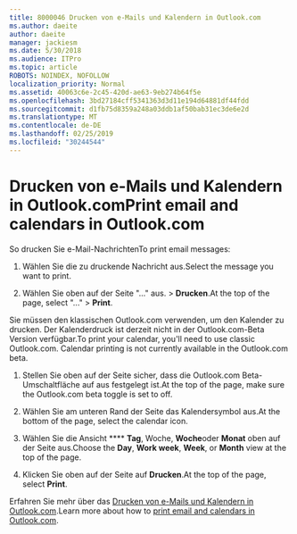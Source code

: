 ```yaml
---
title: 8000046 Drucken von e-Mails und Kalendern in Outlook.com
ms.author: daeite
author: daeite
manager: jackiesm
ms.date: 5/30/2018
ms.audience: ITPro
ms.topic: article
ROBOTS: NOINDEX, NOFOLLOW
localization_priority: Normal
ms.assetid: 40063c6e-2c45-420d-ae63-9eb274b64f5e
ms.openlocfilehash: 3bd27184cff5341363d3d11e194d64881df44fdd
ms.sourcegitcommit: d1fb75d8359a248a03ddb1af50bab31ec3de6e2d
ms.translationtype: MT
ms.contentlocale: de-DE
ms.lasthandoff: 02/25/2019
ms.locfileid: "30244544"
---
```

# <a name="print-email-and-calendars-in-outlookcom"></a><span data-ttu-id="ca4fa-102">Drucken von e-Mails und Kalendern in Outlook.com</span><span class="sxs-lookup"><span data-stu-id="ca4fa-102">Print email and calendars in Outlook.com</span></span>

<span data-ttu-id="ca4fa-103">So drucken Sie e-Mail-Nachrichten</span><span class="sxs-lookup"><span data-stu-id="ca4fa-103">To print email messages:</span></span>
  
1. <span data-ttu-id="ca4fa-104">Wählen Sie die zu druckende Nachricht aus.</span><span class="sxs-lookup"><span data-stu-id="ca4fa-104">Select the message you want to print.</span></span>
    
2. <span data-ttu-id="ca4fa-105">Wählen Sie oben auf der Seite "..." aus. \> **Drucken**.</span><span class="sxs-lookup"><span data-stu-id="ca4fa-105">At the top of the page, select "..." \> **Print**.</span></span> 
    
<span data-ttu-id="ca4fa-p101">Sie müssen den klassischen Outlook.com verwenden, um den Kalender zu drucken. Der Kalenderdruck ist derzeit nicht in der Outlook.com-Beta Version verfügbar.</span><span class="sxs-lookup"><span data-stu-id="ca4fa-p101">To print your calendar, you'll need to use classic Outlook.com. Calendar printing is not currently available in the Outlook.com beta.</span></span>
  
1. <span data-ttu-id="ca4fa-108">Stellen Sie oben auf der Seite sicher, dass die Outlook.com Beta-Umschaltfläche auf aus festgelegt ist.</span><span class="sxs-lookup"><span data-stu-id="ca4fa-108">At the top of the page, make sure the Outlook.com beta toggle is set to off.</span></span>
    
2. <span data-ttu-id="ca4fa-109">Wählen Sie am unteren Rand der Seite das Kalendersymbol aus.</span><span class="sxs-lookup"><span data-stu-id="ca4fa-109">At the bottom of the page, select the calendar icon.</span></span>
    
3. <span data-ttu-id="ca4fa-110">Wählen Sie die Ansicht \*\*\*\* **Tag**, Woche, **Woche**oder **Monat** oben auf der Seite aus.</span><span class="sxs-lookup"><span data-stu-id="ca4fa-110">Choose the **Day**, **Work week**, **Week**, or **Month** view at the top of the page.</span></span> 
    
4. <span data-ttu-id="ca4fa-111">Klicken Sie oben auf der Seite auf **Drucken**.</span><span class="sxs-lookup"><span data-stu-id="ca4fa-111">At the top of the page, select **Print**.</span></span> 
    
<span data-ttu-id="ca4fa-112">Erfahren Sie mehr über das [Drucken von e-Mails und Kalendern in Outlook.com](https://go.microsoft.com/fwlink/p/?linkid=2001208&amp;clcid=0x409).</span><span class="sxs-lookup"><span data-stu-id="ca4fa-112">Learn more about how to [print email and calendars in Outlook.com](https://go.microsoft.com/fwlink/p/?linkid=2001208&amp;clcid=0x409).</span></span>
  

